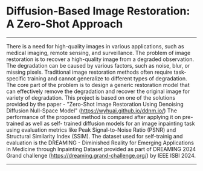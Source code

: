 # Diffusion-Based Image Restoration: A Zero-Shot Approach
---
There is a need for high-quality images in various applications, such as medical
imaging, remote sensing, and surveillance. The problem of image restoration is to
recover a high-quality image from a degraded observation. The degradation can be
caused by various factors, such as noise, blur, or missing pixels. Traditional image
restoration methods often require task-specific training and cannot generalize to
different types of degradation. The core part of the problem is to design a generic
restoration model that can effectively remove the degradation and recover the original
image for variety of degradation. This project is based on one of the solutions
provided by the paper - "Zero-Shot Image Restoration Using Denoising
Diffusion Null-Space Model" (https://wyhuai.github.io/ddnm.io/) The performance of the proposed method is compared
after applying it on pre-trained as well as self- trained diffusion models for
an image inpainting task using evaluation metrics like Peak Signal-to-Noise Ratio
(PSNR) and Structural Similarity Index (SSIM). The dataset used for self-trainig
and evaluation is the DREAMING - Diminished Reality for Emerging Applications
in Medicine through Inpainting Dataset provided as part of DREAMING 2024
Grand challenge (https://dreaming.grand-challenge.org/) by IEEE ISBI 2024.

---
